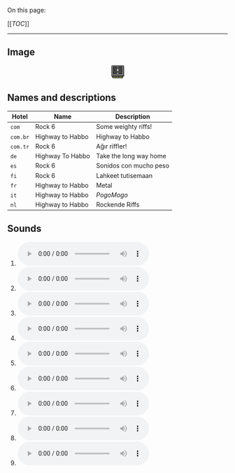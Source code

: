 On this page:

[[_TOC_]]

---

## Image

<div align="center">

![sound_set_38](../uploads/imgs/38.gif)

</div>

## Names and descriptions

| Hotel | Name | Description |
|-|-|-|
| `com` | Rock 6 | Some weighty riffs! |
| `com.br` | Highway to Habbo | Highway to Habbo |
| `com.tr` | Rock 6 | Ağır riffler! |
| `de` | Highway To Habbo | Take the long way home |
| `es` | Rock 6 | Sonidos con mucho peso |
| `fi` | Rock 6 | Lahkeet tutisemaan |
| `fr` | Highway to Habbo | Metal |
| `it` | Highway to Habbo | *PogoMogo* |
| `nl` | Highway to Habbo | Rockende Riffs |

## Sounds

1. ![Sample 334](../uploads/sounds/sound_machine_sample_334.mp3)
1. ![Sample 335](../uploads/sounds/sound_machine_sample_335.mp3)
1. ![Sample 336](../uploads/sounds/sound_machine_sample_336.mp3)
1. ![Sample 337](../uploads/sounds/sound_machine_sample_337.mp3)
1. ![Sample 338](../uploads/sounds/sound_machine_sample_338.mp3)
1. ![Sample 339](../uploads/sounds/sound_machine_sample_339.mp3)
1. ![Sample 340](../uploads/sounds/sound_machine_sample_340.mp3)
1. ![Sample 341](../uploads/sounds/sound_machine_sample_341.mp3)
1. ![Sample 342](../uploads/sounds/sound_machine_sample_342.mp3)